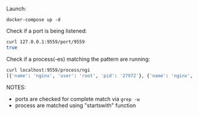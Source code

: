 Launch:

```docker-compose up -d```

Check if a port is being listened:
```bash
curl 127.0.0.1:9559/port/9559
true
```

Check if a process(-es) matching the pattern are running:
```bash
curl localhost:9559/process/ngi
[{'name': 'nginx', 'user': 'root', 'pid': '27972'}, {'name': 'nginx', 'user': 'xfs', 'pid': '28103'}]
```
NOTES: 
- ports are checked for complete match via `grep -w`
- process are matched using "startswith" function